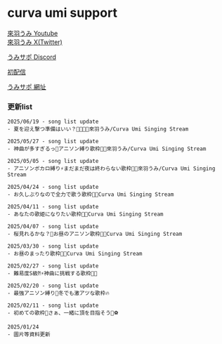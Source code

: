 # curva umi support  


[來羽うみ Youtube](https://www.youtube.com/@curvaumi)  
[來羽うみ X(Twitter)](https://x.com/curva_umi)  

[うみサポ Discord](https://t.co/oKazNascfC)  

[初配信](https://www.youtube.com/live/HRq1MVhPS5A?si=fg21_CmPBtaWUSAW)  

[うみサポ 網址](https://redfire29.github.io/curva-umi-support/)  

### 更新list  
```
2025/06/19 - song list update  
- 夏を迎え撃つ準備はいい？🍋🩵🎤🐧來羽うみ/Curva Umi Singing Stream

2025/05/27 - song list update  
- 神曲が多すぎるっ🩵アニソン縛り歌枠🎤🐧來羽うみ/Curva Umi Singing Stream

2025/05/05 - song list update  
- アニソンボカロ縛り⚡️まだまだ夜は終わらない歌枠🎤🐧來羽うみ/Curva Umi Singing Stream

2025/04/24 - song list update  
- お久しぶりなので全力で歌う歌枠🎤🩵Curva Umi Singing Stream

2025/04/11 - song list update  
- あなたの歌姫になりたい歌枠🎤🩵Curva Umi Singing Stream

2025/04/07 - song list update  
- 桜見れるかな？🌸お昼のアニソン歌枠🎤🐧Curva Umi Singing Stream

2025/03/30 - song list update  
- お昼のまったり歌枠🎤🐧Curva Umi Singing Stream

2025/02/27 - song list update  
- 難易度S級⁈⚡️神曲に挑戦する歌枠🎤🐧

2025/02/20 - song list update  
- 最強アニソン縛り🎤冬でも激アツな歌枠🔥

2025/02/11 - song list update  
- 初めての歌枠🎤さぁ、一緒に頂を目指そう🐧⚽️ 

2025/01/24
- 圖片等資料更新
```